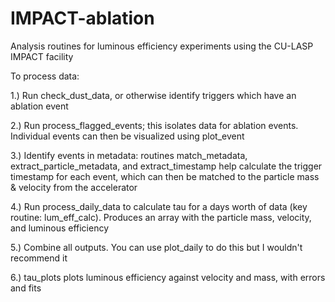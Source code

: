 # IMPACT-ablation
Analysis routines for luminous efficiency experiments using the CU-LASP IMPACT facility

To process data:

1.) Run check_dust_data, or otherwise identify triggers which have an ablation event

2.) Run process_flagged_events; this isolates data for ablation events. Individual events can then be visualized using plot_event

3.) Identify events in metadata: routines match_metadata, extract_particle_metadata, and extract_timestamp help calculate the trigger timestamp for each event, which can then be matched to the particle mass & velocity from the accelerator

4.) Run process_daily_data to calculate tau for a days worth of data (key routine: lum_eff_calc). Produces an array with the particle mass, velocity, and luminous efficiency

5.) Combine all outputs. You can use plot_daily to do this but I wouldn't recommend it

6.) tau_plots plots luminous efficiency against velocity and mass, with errors and fits
